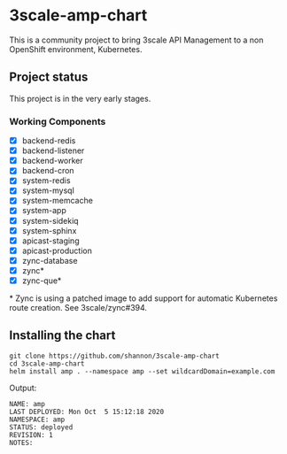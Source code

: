 # 3scale-amp-chart

This is a community project to bring 3scale API Management to a non OpenShift environment, Kubernetes.

## Project status

This project is in the very early stages.

### Working Components

- [x] backend-redis
- [x] backend-listener
- [x] backend-worker
- [x] backend-cron
- [x] system-redis
- [x] system-mysql
- [x] system-memcache
- [x] system-app
- [x] system-sidekiq
- [x] system-sphinx
- [x] apicast-staging
- [x] apicast-production
- [x] zync-database
- [x] zync*
- [x] zync-que*

\* Zync is using a patched image to add support for automatic Kubernetes route creation. See 3scale/zync#394.

## Installing the chart

```
git clone https://github.com/shannon/3scale-amp-chart
cd 3scale-amp-chart
helm install amp . --namespace amp --set wildcardDomain=example.com
```

Output:

```
NAME: amp
LAST DEPLOYED: Mon Oct  5 15:12:18 2020
NAMESPACE: amp
STATUS: deployed
REVISION: 1
NOTES:
```